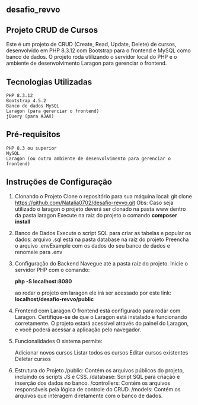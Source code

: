 ## desafio_revvo
## Projeto CRUD de Cursos

  Este é um projeto de CRUD (Create, Read, Update, Delete) de cursos, desenvolvido em PHP 8.3.12 com Bootstrap para o frontend e MySQL como banco de dados. 
    O projeto roda utilizando o servidor local do PHP e o ambiente de desenvolvimento Laragon para gerenciar o frontend.  

## Tecnologias Utilizadas
    PHP 8.3.12
    Bootstrap 4.5.2
    Banco de dados MySQL
    Laragon (para gerenciar o frontend)
    jQuery (para AJAX)


## Pré-requisitos
    PHP 8.3 ou superior
    MySQL
    Laragon (ou outro ambiente de desenvolvimento para gerenciar o frontend)

## Instruções de Configuração

1. Clonando o Projeto
    Clone o repositório para sua máquina local: git clone https://github.com/Natalia0702/desafio-revvo.git
    Obs: Caso seja utilizado o laragon o projeto deverá ser clonado na pasta www dentro da pasta laragon
    Execute na raiz do projeto o comando **composer install**

2. Banco de Dados
    Execute o script SQL para criar as tabelas e popular os dados:
        arquivo .sql está na pasta database na raiz do projeto
    Preencha o arquivo .envExample com os dados do seu banco de dados e renomeie para .env

4. Configuração do Backend
    Navegue até a pasta raiz do projeto.
    Inicie o servidor PHP com o comando:

    **php -S localhost:8080**

    ao rodar o projeto em laragon ele irá ser acessado por este link: **localhost/desafio-revvo/public**

5. Frontend com Laragon
    O frontend está configurado para rodar com Laragon. 
    Certifique-se de que o Laragon está instalado e funcionando corretamente. 
    O projeto estará acessível através do painel do Laragon, e você poderá acessar a aplicação pelo navegador.

6. Funcionalidades
    O sistema permite:

    Adicionar novos cursos
    Listar todos os cursos
    Editar cursos existentes
    Deletar cursos

7. Estrutura do Projeto
    /public: Contém os arquivos públicos do projeto, incluindo os scripts JS e CSS.
    /database: Script SQL para criação e inserção dos dados no banco.
    /controllers: Contém os arquivos responsáveis pela lógica de controle do CRUD.
    /models: Contém os arquivos que interagem diretamente com o banco de dados.






